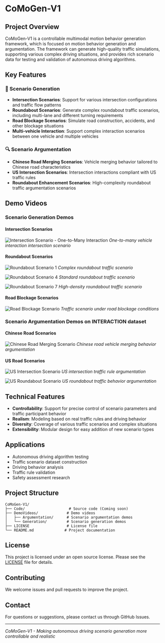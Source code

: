 # CoMoGen-V1

## Project Overview

CoMoGen-V1 is a controllable multimodal motion behavior generation framework, which is focused on motion behavior generation and argumentation. The framework can generate high-quality traffic simulations, supporting various complex driving situations, and provides rich scenario data for testing and validation of autonomous driving algorithms.

## Key Features

### 🎯 Scenario Generation
- **Intersection Scenarios**: Support for various intersection configurations and traffic flow patterns
- **Roundabout Scenarios**: Generate complex roundabout traffic scenarios, including multi-lane and different turning requirements
- **Road Blockage Scenarios**: Simulate road construction, accidents, and other blockage situations
- **Multi-vehicle Interaction**: Support complex interaction scenarios between one vehicle and multiple vehicles

### 🔍 Scenario Argumentation
- **Chinese Road Merging Scenarios**: Vehicle merging behavior tailored to Chinese road characteristics
- **US Intersection Scenarios**: Intersection interactions compliant with US traffic rules
- **Roundabout Enhancement Scenarios**: High-complexity roundabout traffic argumentation scenarios

## Demo Videos

### Scenario Generation Demos

#### Intersection Scenarios
![Intersection Scenario - One-to-Many Interaction](DemoVideos/Generation/inter_4_normal_one_to_more_arc.gif)
*One-to-many vehicle interaction intersection scenario*

#### Roundabout Scenarios
![Roundabout Scenario 1](DemoVideos/Generation/roundabout_1.gif)
*Complex roundabout traffic scenario*

![Roundabout Scenario 4](DemoVideos/Generation/roundabout_4_normal.gif)
*Standard roundabout traffic scenario*

![Roundabout Scenario 7](DemoVideos/Generation/roundabout_7.gif)
*High-density roundabout traffic scenario*

#### Road Blockage Scenarios
![Road Blockage Scenario](DemoVideos/Generation/road_block_3.gif)
*Traffic scenario under road blockage conditions*

### Scenario Argumentation Demos on INTERACTION dataset

#### Chinese Road Scenarios
![Chinese Road Merging Scenario](DemoVideos/Argumentation/DR_CHN_Merging_ZS0_enhance_13.gif)
*Chinese road vehicle merging behavior argumentation*

#### US Road Scenarios
![US Intersection Scenario](DemoVideos/Argumentation/DR_USA_Intersection_EP1_enhance_24.gif)
*US intersection traffic rule argumentation*

![US Roundabout Scenario](DemoVideos/Argumentation/DR_USA_Roundabout_SR_enhance_1.gif)
*US roundabout traffic behavior argumentation*

## Technical Features

- **Controllability**: Support for precise control of scenario parameters and traffic participant behavior
- **Realism**: Modeling based on real traffic rules and driving behavior
- **Diversity**: Coverage of various traffic scenarios and complex situations
- **Extensibility**: Modular design for easy addition of new scenario types

## Applications

- Autonomous driving algorithm testing
- Traffic scenario dataset construction
- Driving behavior analysis
- Traffic rule validation
- Safety assessment research

## Project Structure

```
CoMoGen-V1/
├── Code/                    # Source code (Coming soon)
├── DemoVideos/             # Demo videos
│   ├── Argumentation/      # Scenario argumentation demos
│   └── Generation/         # Scenario generation demos
├── LICENSE                 # License file
└── README.md              # Project documentation
```

## License

This project is licensed under an open source license. Please see the [LICENSE](LICENSE) file for details.

## Contributing

We welcome issues and pull requests to improve the project.

## Contact

For questions or suggestions, please contact us through GitHub Issues.

---

*CoMoGen-V1 - Making autonomous driving scenario generation more controllable and realistic*
